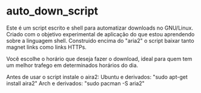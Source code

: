 # auto_down_script
Este é um script escrito e shell para automatizar downloads no GNU/Linux.
Criado com o objetivo experimental de aplicação do que estou aprendendo sobre a linguagem shell.
Construido encima do "aria2" o script baixar tanto magnet links como links HTTPs.

Você escolhe o horário que deseja fazer o download, ideal para quem tem um melhor trafego em determinados horários do dia.

Antes de usar o script instale o aira2:
Ubuntu e derivados: "sudo apt-get install aira2"
Arch e derivados: "sudo pacman -S aria2"
